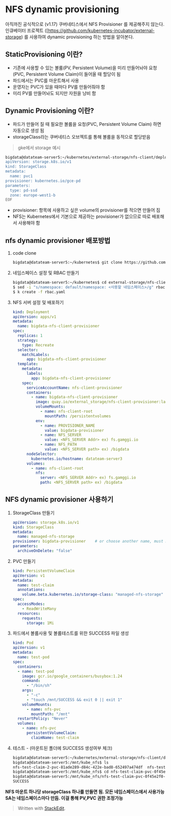 # NFS dynamic provisioning

아직까진 공식적으로 (v1.17) 쿠버네티스에서 NFS Provisioner 를 제공해주지 않는다. 인큐베이터 프로젝트 ([https://github.com/kubernetes-incubator/external-storage) 를 사용하여 dynamic provisioning 하는 방법을 알아본다.


## StaticProvisioning 이란?
- 기존에 사용할 수 있는 볼륨(PV, Persistent Volume)을 미리 만들어놔야 요청(PVC, Persistent Volume Claim)이 들어올 때 할당이 됨  
- 파드에서는 PVC를 마운트해서 사용  
- 운영자는 PVC가 있을 때마다 PV를 만들어줘야 함  
- 미리 PV를 만들어놔도 되지만 자원을 낭비 함

##  Dynamic Provisioning 이란?

- 파드가 만들어 질 때 필요한 볼륨을 요청(PVC, Persistent Volume Claim) 하면 자동으로 생성 됨
- storageClass라는 쿠버네티스 오브젝트를 통해 볼륨을 동적으로 할당받음

> gke에서 storage 예시
``` bash
bigdata@datateam-server5:~/kubernetes/external-storage/nfs-client/deploy$ cat << EOF | k create -f -
apiVersion: storage.k8s.io/v1
kind: StorageClass
metadata:
  name: pvc1
provisioner: kubernetes.io/gce-pd
parameters:
  type: pd-ssd
  zone: europe-west1-b
EOF
```
- provisioner: 항목에 사용하고 싶은 volume의 provisioner를 적으면 만들어 짐  
 - NFS는 Kubernetes에서 기본으로 제공하는 provisioner가 없으므로 따로 배포해서 사용해야 함


## nfs dynamic provisioner 배포방법
1. code clone
	``` bash
	bigdata@datateam-server5:~/kubernetes$ git clone https://github.com/kubernetes-incubator/external-storage.git
	```
2. 네임스페이스 설정 및 RBAC 만들기
	``` bash
	bigdata@datateam-server5:~/kubernetes$ cd external-storage/nfs-client/deploy
	$ sed -i "s/namespace: default/namespace: <사용할 네임스페이스>/g" rbac.yaml deployment.yaml
	$ k create -f rbac.yaml
	```
3. NFS 서버 설정 및 배포하기
	```	 yaml
	kind: Deployment  
	apiVersion: apps/v1  
	metadata:  
	  name: bigdata-nfs-client-provisioner  
	spec:  
	  replicas: 1  
	  strategy:  
	    type: Recreate  
	  selector:  
	    matchLabels:  
	      app: bigdata-nfs-client-provisioner  
	  template:  
	    metadata:  
	      labels:  
	        app: bigdata-nfs-client-provisioner  
	    spec:  
	      serviceAccountName: nfs-client-provisioner  
	      containers:  
	        - name: bigdata-nfs-client-provisioner  
	          image: quay.io/external_storage/nfs-client-provisioner:latest  
	          volumeMounts:  
	            - name: nfs-client-root  
	              mountPath: /persistentvolumes  
	          env:  
	            - name: PROVISIONER_NAME  
	              value: bigdata-provisioner
	            - name: NFS_SERVER  
	              value: <NFS_SERVER Addr> ex) fs.gamggi.io
	            - name: NFS_PATH  
	              value: <NFS_SERVER path> ex) /bigdata
	      nodeSelector:  
	        kubernetes.io/hostname: datateam-server3   
	      volumes:  
	        - name: nfs-client-root  
	          nfs:  
	            server: <NFS_SERVER Addr> ex) fs.gamggi.io  
	            path: <NFS_SERVER path> ex) /bigdata
	```
	
## NFS dynamic provisioner 사용하기
1. StorageClass 만들기
	``` yaml
	apiVersion: storage.k8s.io/v1
	kind: StorageClass
	metadata:
	  name: managed-nfs-storage
	provisioner: bigdata-provisioner    # or choose another name, must match deployment's env PROVISIONER_NAME'
	parameters:
	  archiveOnDelete: "false"
	```
2. PVC 만들기
	``` yaml
	kind: PersistentVolumeClaim
	apiVersion: v1
	metadata:
	  name: test-claim
	  annotations:
	    volume.beta.kubernetes.io/storage-class: "managed-nfs-storage"
	spec:
	  accessModes:
	    - ReadWriteMany
	  resources:
	    requests:
	      storage: 1Mi
	```
3. 파드에서 볼륨사용 및 볼륨테스트를 위한 SUCCESS 파일 생성
	``` yaml
	kind: Pod
	apiVersion: v1
	metadata:
	  name: test-pod
	spec:
	  containers:
	  - name: test-pod
	    image: gcr.io/google_containers/busybox:1.24
	    command:
	      - "/bin/sh"
	    args:
	      - "-c"
	      - "touch /mnt/SUCCESS && exit 0 || exit 1"
	    volumeMounts:
	      - name: nfs-pvc
	        mountPath: "/mnt"
	  restartPolicy: "Never"
	  volumes:
	    - name: nfs-pvc
	      persistentVolumeClaim:
	        claimName: test-claim
	```
5.  테스트 - (마운트된 폴더에 SUCCESS 생성여부 체크)
	``` bash
	bigdata@datateam-server5:~/kubernetes/external-storage/nfs-client/deploy$ cd /mnt/kube_nfs/
	bigdata@datateam-server5:/mnt/kube_nfs$ ls
	nfs-test-claim-2-pvc-81ade289-d84c-422e-bad8-652497a474df  nfs-test-claim-pvc-0f45e2f0-7a97-4abb-b1dd-d8988352db21  test.file
	bigdata@datateam-server5:/mnt/kube_nfs$ cd nfs-test-claim-pvc-0f45e2f0-7a97-4abb-b1dd-d8988352db21/
	bigdata@datateam-server5:/mnt/kube_nfs/nfs-test-claim-pvc-0f45e2f0-7a97-4abb-b1dd-d8988352db21$ ls
	SUCCESS
	```


**NFS 마운트 하나당 storageClass 하나를 만들면 됨. 모든 네임스페이스에서 사용가능**
**SA는 네임스페이스마다 만듬. 이걸 통해 PV,PVC 권한 조정가능**

> Written with [StackEdit](https://stackedit.io/).
